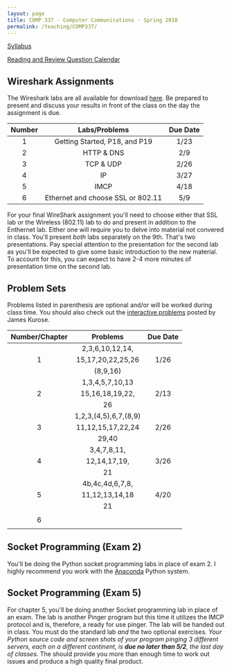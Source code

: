 ```yaml
---
layout: page
title: COMP 337 - Computer Communications - Spring 2018
permalink: /teaching/COMP337/
---
```



[Syllabus](/teaching/COMP337/comp337-syllabus.pdf)  

[Reading and Review Question Calendar](/teaching/COMP337/comp337-RandRCalendar.pdf)   

## Wireshark Assignments

The Wireshark labs are all available for download [here](http://www-net.cs.umass.edu/wireshark-labs/).  Be prepared to present and discuss your results in front of the class on the day the assignment is due.

| Number         | Labs/Problems     | Due Date |
|:--------------:|:-----------------:|:--------:|
|   1            |  Getting Started, P18, and P19 |  1/23      |  
|   2            | HTTP & DNS       |  2/9     |  
|   3            |  TCP & UDP       |  2/26    |  
|  4             |    IP            |  3/27    |  
|  5             |   IMCP           |  4/18    |  
|  6             |   Ethernet and choose SSL or 802.11   |  5/9     |  

For your final WireShark assignment you'll need to choose either that SSL lab or the Wireless (802.11) lab to do and present in addition to the Enthernet lab. Either one will require you to delve into material not convered in class. You'll present *both* labs separately on the 9th. That's two presentations. Pay special attention to the presentation for the second lab as you'll be expected to give some basic introduction to the new material. To account for this, you can expect to have 2-4 more minutes of presentation time on the second lab. 

## Problem Sets

Problems listed in parenthesis are optional and/or will be worked during class time. You should also check out the [interactive problems](http://www-net.cs.umass.edu/kurose_ross/interactive/)  posted by James Kurose.

| Number/Chapter | Problems          | Due Date |
|:--------------:|:-----------------:|:--------:|
|                | 2,3,6,10,12,14,   |          |
|     1          | 15,17,20,22,25,26 |   1/26   |
|                | (8,9,16)          |          |
|                | 1,3,4,5,7,10,13   |          |
|     2          | 15,16,18,19,22,   |   2/13   |
|                | 26                |          |
|                | 1,2,3,(4,5),6,7,(8,9)|       |
|     3          | 11,12,15,17,22,24|   2/26    |
|                | 29,40            |           |  
|                | 3,4,7,8,11,      |           |  
|     4          | 12,14,17,19,     |   3/26    |  
|                | 21               |           |  
|                | 4b,4c,4d,6,7,8,  |           |  
|     5          | 11,12,13,14,18   |   4/20    |  
|                | 21               |           |  
|                |                  |           |  
|     6          |                  |           |  
|                |                  |           |  




## Socket Programming (Exam 2)

You'll be doing the Python socket programming labs in place of exam 2. I highly recommend you work with the [Anaconda](https://www.anaconda.com/download/) Python system.

## Socket Programming (Exam 5)

For chapter 5, you'll be doing another Socket programming lab in place of an exam. The lab is another Pinger program but this time it utilizes the IMCP protocol and is, therefore, a ready for use pinger.  The lab will be handed out in class. You must do the standard lab *and* the two optional exercises. *Your Python source code and screen shots of your program pinging 3 different servers, each on a different continent, is **due no later than 5/2**, the last day of classes.* The should provide you more than enough time to work out issues and produce a high quality final product.
